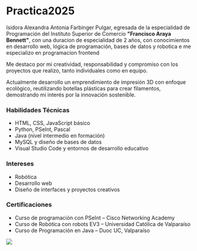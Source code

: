 # Practica2025
<p>Isidora Alexandra Antonia Farbinger Pulgar, egresada de la especialidad de Programación del Instituto Superior de Comercio <strong>"Francisco Araya Bennett"</strong>, con una duracion de especialidad de 2 años, con conocimientos en desarrollo web, lógica de programación, bases de datos y robotica e me especializo en programacion frontend</p> 
<p>Me destaco por mi creatividad, responsabilidad y compromiso con los proyectos que realizo, tanto individuales como en equipo.</p> <p>Actualmente desarrollo un emprendimiento de impresión 3D con enfoque ecológico, reutilizando botellas plásticas para crear filamentos, demostrando mi interés por la innovación sostenible.</p> </div> </div> <div class="section"> <h3>
     Habilidades Técnicas</h3> <ul> <li>HTML, CSS, JavaScript básico</li> <li>Python, PSeInt, Pascal</li> <li>Java (nivel intermedio en formación)</li> <li>MySQL y diseño de bases de datos</li> <li>Visual Studio Code y entornos de desarrollo educativo</li> </ul> </div> <div class="section"> <h3>
     Intereses</h3> <ul> <li>Robótica</li> <li>Desarrollo web</li> <li>Diseño de interfaces y proyectos creativos</li> </ul> </div> <div class="section"> <h3>
     Certificaciones</h3> <ul> <li>Curso de programación con PSeInt – Cisco Networking Academy</li> <li>Curso de Robótica con robots EV3 – Universidad Católica de Valparaíso</li> <li>Curso de Programación en Java – Duoc UC, Valparaíso</li> </ul> </div> </div>
 <img src="Ram.png">
 
